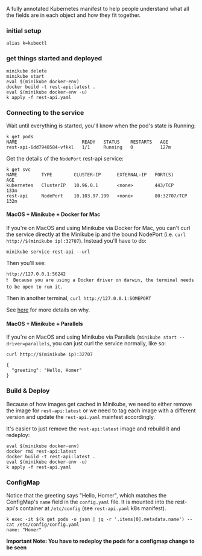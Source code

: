 A fully annotated Kubernetes manifest to help people understand what all the
fields are in each object and how they fit together.

### initial setup
```
alias k=kubectl
```

### get things started and deployed
```
minikube delete
minikube start
eval $(minikube docker-env)
docker build -t rest-api:latest .
eval $(minikube docker-env -u)
k apply -f rest-api.yaml
```

### Connecting to the service

Wait until everything is started, you'll know when the pod's state is Running:

```
k get pods
NAME                        READY   STATUS    RESTARTS   AGE
rest-api-6dd7948584-vfkkl   1/1     Running   0          127m
```

Get the details of the `NodePort` rest-api service:
```
k get svc
NAME         TYPE        CLUSTER-IP      EXTERNAL-IP   PORT(S)        AGE
kubernetes   ClusterIP   10.96.0.1       <none>        443/TCP        133m
rest-api     NodePort    10.103.97.199   <none>        80:32707/TCP   132m
```

#### MacOS + Minikube + Docker for Mac
If you're on MacOS and using Minikube via Docker for Mac, you can't curl the service directly at the
Minikube ip and the bound NodePort (i.e. `curl http://$(minikube ip):32707`). Instead you'll have to
do:

```
minikube service rest-api --url
```

Then you'll see:

```
http://127.0.0.1:56242
❗  Because you are using a Docker driver on darwin, the terminal needs to be open to run it.
```

Then in another terminal, `curl http://127.0.0.1:SOMEPORT`

See [here](https://minikube.sigs.k8s.io/docs/handbook/accessing/#nodeport-access) for more details on why.

#### MacOS + Minikube + Parallels
If you're on MacOS and using Minikube via Parallels (`minikube start --driver=parallels`, you can just curl the service
normally, like so:

```
curl http://$(minikube ip):32707

{
  "greeting": "Hello, Homer"
}
```

### Build & Deploy

Because of how images get cached in Minikube, we need to either remove the image for `rest-api:latest` or we
need to tag each image with a different version and update the `rest-api.yaml` mainfest accordingly.

It's easier to just remove the `rest-api:latest` image and rebuild it and redeploy:

```
eval $(minikube docker-env)
docker rmi rest-api:latest
docker build -t rest-api:latest .
eval $(minikube docker-env -u)
k apply -f rest-api.yaml
```

### ConfigMap

Notice that the greeting says "Hello, Homer", which matches the ConfigMap's `name` field in the `config.yaml` file.
It is mounted into the rest-api's container at `/etc/config` (see `rest-api.yaml` k8s manifest).

```
k exec -it $(k get pods -o json | jq -r '.items[0].metadata.name') -- cat /etc/config/config.yaml
name: "Homer"
```

**Important Note: You have to redeploy the pods for a configmap change to be seen**
